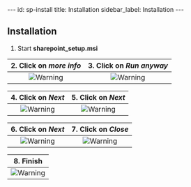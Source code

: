 <meta name="robots" content="noindex">
---
id: sp-install
title: Installation
sidebar_label: Installation
---

## Installation

1. Start **sharepoint_setup.msi**

| 2. Click on *more info*|3. Click on *Run anyway*|
|:-------------:|:-------------:|
|![Warning][installen-03]|![Warning][installen-04]|

| 4. Click on *Next*|5. Click on *Next*|
|:-------------:|:-------------:|
|![Warning][installen-05]|![Warning][installen-06]|

| 6. Click on *Next*|7. Click on *Close*|
|:-------------:|:-------------:|
|![Warning][installen-07]|![Warning][installen-08]|

| 8. Finish |
|:-------------:|
|![Warning][installen-09]|

<!-- ************************** -->
<!-- ***** Pictures List ***** -->
<!-- ************************** -->

[installen-03]: /kizeo-forms-documentations/img/sp/en/installen-03.png
[installen-04]: /kizeo-forms-documentations/img/sp/en/installen-04.png
[installen-05]: /kizeo-forms-documentations/img/sp/en/installen-05.png
[installen-06]: /kizeo-forms-documentations/img/sp/en/installen-06.png
[installen-07]: /kizeo-forms-documentations/img/sp/en/installen-07.png
[installen-08]: /kizeo-forms-documentations/img/sp/en/installen-08.png
[installen-09]: /kizeo-forms-documentations/img/sp/en/installen-09.png
[separator]: /kizeo-forms-documentations/img/sp/en/installen-09.png